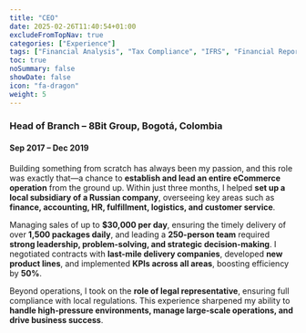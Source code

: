 ```yaml
---
title: "CEO"
date: 2025-02-26T11:40:54+01:00
excludeFromTopNav: true
categories: ["Experience"]
tags: ["Financial Analysis", "Tax Compliance", "IFRS", "Financial Reporting", "Business Management", "ERP Implementation", "Database Analytics", "SQL", "Python", "Ecommerce Management", "Startup Finance", "General Management", "Logistics", "Procurement", "Payroll Management", "International Reporting"]
toc: true
noSummary: false
showDate: false
icon: "fa-dragon"
weight: 5
---
```


### **Head of Branch – 8Bit Group, Bogotá, Colombia** 
#### Sep 2017 – Dec 2019

Building something from scratch has always been my passion, and this role was exactly that—a chance to **establish and lead an entire eCommerce operation** from the ground up. Within just three months, I helped **set up a local subsidiary of a Russian company**, overseeing key areas such as **finance, accounting, HR, fulfillment, logistics, and customer service**.  

Managing sales of up to **$30,000 per day**, ensuring the timely delivery of over **1,500 packages daily**, and leading a **250-person team** required **strong leadership, problem-solving, and strategic decision-making**. I negotiated contracts with **last-mile delivery companies**, developed **new product lines**, and implemented **KPIs across all areas**, boosting efficiency by **50%**.  

Beyond operations, I took on the **role of legal representative**, ensuring full compliance with local regulations. This experience sharpened my ability to **handle high-pressure environments, manage large-scale operations, and drive business success**.  